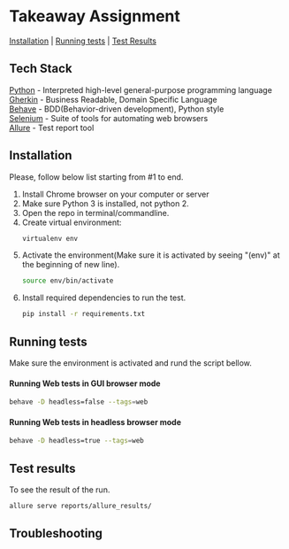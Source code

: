 # Takeaway Assignment
[Installation](#installation) |
[Running tests](#running) | 
[Test Results](#results) 

<a name="installation"/></a>
## Tech Stack
[Python](python.org) - Interpreted high-level general-purpose programming language <br/>
[Gherkin](https://docs.behat.org/en/v2.5/guides/1.gherkin.html) - Business Readable, Domain Specific Language <br/>
[Behave](https://behave.readthedocs.io/en/stable/) - BDD(Behavior-driven development), Python style <br/>
[Selenium](https://www.selenium.dev/) - Suite of tools for automating web browsers <br/>
[Allure](https://github.com/allure-framework) - Test report tool <br/>

<a name="installation"/></a>
## Installation
Please, follow below list starting from #1 to end.
1. Install Chrome browser on your computer or server
2. Make sure Python 3 is installed, not python 2.
3. Open the repo in terminal/commandline.
4. Create virtual environment:
    ```bash
    virtualenv env 
    ```
5. Activate the environment(Make sure it is activated by seeing "(env)" at the beginning of new line).
    ```bash
    source env/bin/activate
    ```
6. Install required dependencies to run the test. 
    ```bash
    pip install -r requirements.txt
    ```

<a name="running"/></a>
## Running tests
Make sure the environment is activated and rund the script bellow.
#### Running Web tests in GUI browser mode
   ```bash
  behave -D headless=false --tags=web
   ```
#### Running Web tests in headless browser mode
   ```bash
  behave -D headless=true --tags=web
   ```

<a name="results"/></a>
## Test results
To see the result of the run. 
   ```bash
  allure serve reports/allure_results/
   ```

## Troubleshooting

